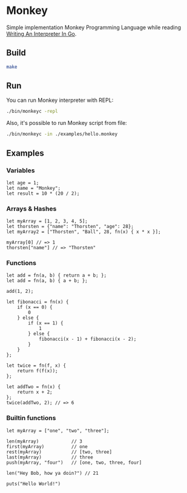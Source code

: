 # Monkey

Simple implementation Monkey Programming Language while 
reading [Writing An Interpreter In Go](https://interpreterbook.com/).

## Build

```bash
make
```

## Run

You can run Monkey interpreter with REPL:

```bash
./bin/monkeyc -repl
```

Also, it's possible to run Monkey script from file:

```bash
./bin/monkeyc -in ./examples/hello.monkey
```

## Examples

### Variables

```
let age = 1;
let name = "Monkey";
let result = 10 * (20 / 2);
```

### Arrays & Hashes

```
let myArray = [1, 2, 3, 4, 5];
let thorsten = {"name": "Thorsten", "age": 28};
let myArray2 = ["Thorsten", "Ball", 28, fn(x) { x * x }];

myArray[0] // => 1 
thorsten["name"] // => "Thorsten"
```

### Functions

```
let add = fn(a, b) { return a + b; };
let add = fn(a, b) { a + b; };

add(1, 2);

let fibonacci = fn(x) { 
    if (x == 0) {
        0
    } else {
        if (x == 1) {
            1
        } else {
            fibonacci(x - 1) + fibonacci(x - 2);
        } 
    }
};

let twice = fn(f, x) { 
    return f(f(x));
};

let addTwo = fn(x) { 
    return x + 2;
};
twice(addTwo, 2); // => 6
```

### Builtin functions
```
let myArray = ["one", "two", "three"];

len(myArray)            // 3
first(myArray)          // one
rest(myArray)           // [two, three]
last(myArray)           // three
push(myArray, "four")   // [one, two, three, four]

len("Hey Bob, how ya doin?") // 21

puts("Hello World!")
```
